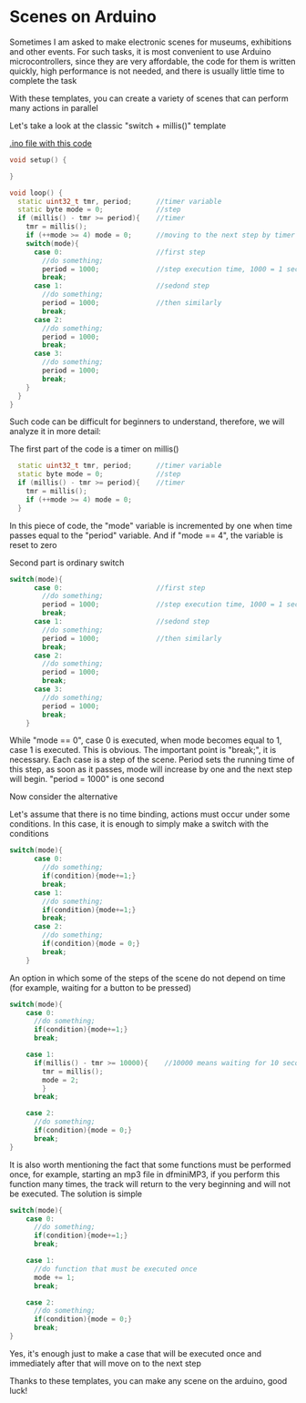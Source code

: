 # Scenes on Arduino
Sometimes I am asked to make electronic scenes for museums, exhibitions and other events. For such tasks, it is most convenient to use Arduino microcontrollers, since they are very affordable, the code for them is written quickly, high performance is not needed, and there is usually little time to complete the task

With these templates, you can create a variety of scenes that can perform many actions in parallel

Let's take a look at the classic "switch + millis()" template


[.ino file with this code](https://github.com/Alex-Kaut/Scenes_on_Arduino/blob/main/SwitchMillis.ino)
```c++
void setup() {

}

void loop() {
  static uint32_t tmr, period;      //timer variable
  static byte mode = 0;             //step
  if (millis() - tmr >= period){    //timer
    tmr = millis();
    if (++mode >= 4) mode = 0;      //moving to the next step by timer
    switch(mode){
      case 0:                       //first step
        //do something;
        period = 1000;              //step execution time, 1000 = 1 second
        break;                      
      case 1:                       //sedond step
        //do something;
        period = 1000;              //then similarly
        break;
      case 2:
        //do something;
        period = 1000;
        break;
      case 3:
        //do something;
        period = 1000;
        break;
    }
  }
}
```
Such code can be difficult for beginners to understand, therefore, we will analyze it in more detail:

The first part of the code is a timer on millis()
```C++
  static uint32_t tmr, period;      //timer variable
  static byte mode = 0;             //step
  if (millis() - tmr >= period){    //timer
    tmr = millis();
    if (++mode >= 4) mode = 0;
  }
```
In this piece of code, the "mode" variable is incremented by one when time passes equal to the "period" variable. And if "mode == 4", the variable is reset to zero

Second part is ordinary switch
```C++
switch(mode){
      case 0:                       //first step
        //do something;
        period = 1000;              //step execution time, 1000 = 1 second
        break;                      
      case 1:                       //sedond step
        //do something;
        period = 1000;              //then similarly
        break;
      case 2:
        //do something;
        period = 1000;
        break;
      case 3:
        //do something;
        period = 1000;
        break;
    }
```
While "mode == 0", case 0 is executed, when mode becomes equal to 1, case 1 is executed. This is obvious. The important point is "break;", it is necessary. Each case is a step of the scene. Period sets the running time of this step, as soon as it passes, mode will increase by one and the next step will begin. "period = 1000" is one second

Now consider the alternative


Let's assume that there is no time binding, actions must occur under some conditions. In this case, it is enough to simply make a switch with the conditions
```C++
switch(mode){
      case 0:                       
        //do something;
        if(condition){mode+=1;}
        break;                      
      case 1:                       
        //do something;
        if(condition){mode+=1;}
        break;
      case 2:
        //do something;
        if(condition){mode = 0;}
        break;
    }
```


An option in which some of the steps of the scene do not depend on time (for example, waiting for a button to be pressed)
```C++
switch(mode){
    case 0:
      //do something;
      if(condition){mode+=1;}
      break;

    case 1: 
      if(millis() - tmr >= 10000){    //10000 means waiting for 10 seconds 
        tmr = millis();
        mode = 2;
        }
      break;

    case 2:
      //do something;
      if(condition){mode = 0;}
      break;                     
}
```

It is also worth mentioning the fact that some functions must be performed once, for example, starting an mp3 file in dfminiMP3, if you perform this function many times, the track will return to the very beginning and will not be executed. The solution is simple
```C++
switch(mode){
    case 0:
      //do something;
      if(condition){mode+=1;}
      break;

    case 1: 
      //do function that must be executed once
      mode += 1;
      break;

    case 2:
      //do something;
      if(condition){mode = 0;}
      break;                     
}
```
Yes, it's enough just to make a case that will be executed once and immediately after that will move on to the next step

Thanks to these templates, you can make any scene on the arduino, good luck!
